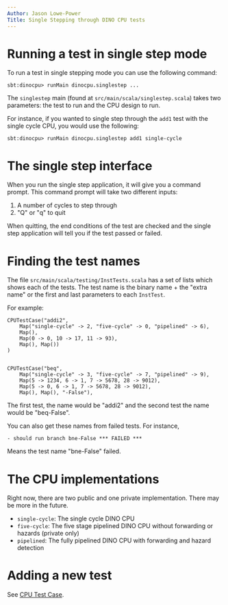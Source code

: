```yaml
---
Author: Jason Lowe-Power
Title: Single Stepping through DINO CPU tests
---
```


# Running a test in single step mode

To run a test in single stepping mode you can use the following command:

```
sbt:dinocpu> runMain dinocpu.singlestep ...
```

The `singlestep` main (found at `src/main/scala/singlestep.scala`) takes two parameters: the test to run and the CPU design to run.

For instance, if you wanted to single step through the `add1` test with the single cycle CPU, you would use the following:

```
sbt:dinocpu> runMain dinocpu.singlestep add1 single-cycle
```

# The single step interface

When you run the single step application, it will give you a command prompt.
This command prompt will take two different inputs:
1. A number of cycles to step through
2. "Q" or "q" to quit

When quitting, the end conditions of the test are checked and the single step application will tell you if the test passed or failed.

# Finding the test names

The file `src/main/scala/testing/InstTests.scala` has a set of lists which shows each of the tests.
The test name is the binary name + the "extra name" or the first and last parameters to each `InstTest`.

For example:

```
CPUTestCase("addi2",
    Map("single-cycle" -> 2, "five-cycle" -> 0, "pipelined" -> 6),
    Map(),
    Map(0 -> 0, 10 -> 17, 11 -> 93),
    Map(), Map())
)


CPUTestCase("beq",
    Map("single-cycle" -> 3, "five-cycle" -> 7, "pipelined" -> 9),
    Map(5 -> 1234, 6 -> 1, 7 -> 5678, 28 -> 9012),
    Map(5 -> 0, 6 -> 1, 7 -> 5678, 28 -> 9012),
    Map(), Map(), "-False"),
```

The first test, the name would be "addi2" and the second test the name would be "beq-False".

You can also get these names from failed tests.
For instance,

```
- should run branch bne-False *** FAILED ***
```

Means the test name "bne-False" failed.

# The CPU implementations

Right now, there are two public and one private implementation.
There may be more in the future.

- `single-cycle`: The single cycle DINO CPU
- `five-cycle`: The five stage pipelined DINO CPU without forwarding or hazards (private only)
- `pipelined`: The fully pipelined DINO CPU with forwarding and hazard detection

# Adding a new test

See [CPU Test Case](testing.md#cpu-test-case).
